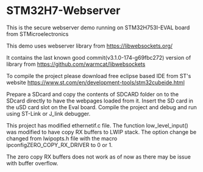 # STM32H7-Webserver


This is the secure webserver demo running on STM32H753I-EVAL board from STMicroelectronics

This demo uses webserver library from https://libwebsockets.org/

It contains the last known good commit(v3.1.0-174-g69fbc272) version of library from https://github.com/warmcat/libwebsockets

To compile the project please download free eclipse based IDE from ST's website https://www.st.com/en/development-tools/stm32cubeide.html

Prepare a SDcard and copy the contents of SDCARD folder on to the SDcard directly to have the webpages loaded from it. Insert the SD card in the uSD card slot on the Eval board. Compile the project and debug and run using ST-Link or J_link debugger.


This project has modified ethernetif.c file. The function low_level_input() was modified to have copy RX buffers to LWIP stack.
The option change be changed from lwipopts.h file with the macro ipconfigZERO_COPY_RX_DRIVER to 0 or 1.

The zero copy RX buffers does not work as of now as there may be issue with buffer overflow.
